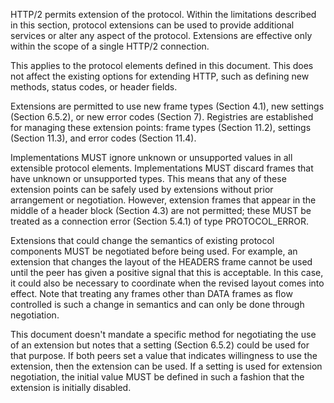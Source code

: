 HTTP/2 permits extension of the protocol. Within the limitations described in this section, protocol extensions can be used to provide additional services or alter any aspect of the protocol. Extensions are effective only within the scope of a single HTTP/2 connection.

This applies to the protocol elements defined in this document. This does not affect the existing options for extending HTTP, such as defining new methods, status codes, or header fields.

Extensions are permitted to use new frame types (Section 4.1), new settings (Section 6.5.2), or new error codes (Section 7). Registries are established for managing these extension points: frame types (Section 11.2), settings (Section 11.3), and error codes (Section 11.4).

Implementations MUST ignore unknown or unsupported values in all extensible protocol elements. Implementations MUST discard frames that have unknown or unsupported types. This means that any of these extension points can be safely used by extensions without prior arrangement or negotiation. However, extension frames that appear in the middle of a header block (Section 4.3) are not permitted; these MUST be treated as a connection error (Section 5.4.1) of type PROTOCOL_ERROR.

Extensions that could change the semantics of existing protocol components MUST be negotiated before being used. For example, an extension that changes the layout of the HEADERS frame cannot be used until the peer has given a positive signal that this is acceptable. In this case, it could also be necessary to coordinate when the revised layout comes into effect. Note that treating any frames other than DATA frames as flow controlled is such a change in semantics and can only be done through negotiation.

This document doesn't mandate a specific method for negotiating the use of an extension but notes that a setting (Section 6.5.2) could be used for that purpose. If both peers set a value that indicates willingness to use the extension, then the extension can be used. If a setting is used for extension negotiation, the initial value MUST be defined in such a fashion that the extension is initially disabled.

